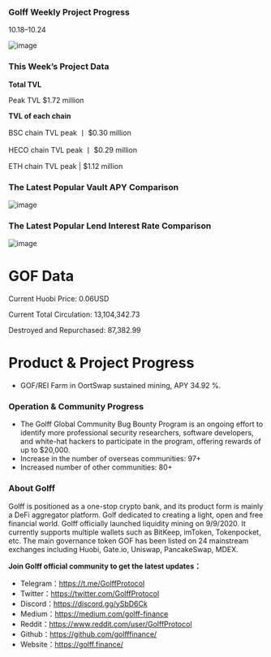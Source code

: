 ### Golff Weekly Project Progress

10.18–10.24

![image](https://docs.golff.com/blog/page/week83/21.jpg)

### This Week’s Project Data

**Total TVL**

Peak TVL $1.72 million

**TVL of each chain**

BSC chain TVL peak 丨 $0.30 million

HECO chain TVL peak 丨 $0.29 million

ETH chain TVL peak | $1.12 million

### The Latest Popular Vault APY Comparison

![image](https://docs.golff.com/blog/page/week83/22.jpg)

### The Latest Popular Lend Interest Rate Comparison

![image](https://docs.golff.com/blog/page/week83/23.jpg)

# GOF Data

Current Huobi Price: 0.06USD

Current Total Circulation: 13,104,342.73

Destroyed and Repurchased: 87,382.99

# Product & Project Progress

- GOF/REI Farm in OortSwap sustained mining, APY 34.92 %.

### Operation & Community Progress

- The Golff Global Community Bug Bounty Program is an ongoing effort to identify more professional security researchers, software developers, and white-hat hackers to participate in the program, offering rewards of up to $20,000.
- Increase in the number of overseas communities: 97+
- Increased number of other communities: 80+

### About Golff

Golff is positioned as a one-stop crypto bank, and its product form is mainly a DeFi aggregator platform. Golf dedicated to creating a light, open and free financial world. Golff officially launched liquidity mining on 9/9/2020. It currently supports multiple wallets such as BitKeep, imToken, Tokenpocket, etc. The main governance token GOF has been listed on 24 mainstream exchanges including Huobi, Gate.io, Uniswap, PancakeSwap, MDEX.

**Join Golff official community to get the latest updates：**

- Telegram：https://t.me/GolffProtocol
- Twitter：https://twitter.com/GolffProtocol
- Discord：https://discord.gg/ySbD6Ck
- Medium：https://medium.com/golff-finance
- Reddit：https://www.reddit.com/user/GolffProtocol
- Github：https://github.com/golfffinance/
- Website：https://golff.finance/